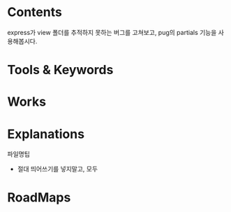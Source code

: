 # Contents

express가 view 폴더를 추적하지 못하는 버그를 고쳐보고,
pug의 partials 기능을 사용해봅시다.

# Tools &  Keywords

# Works

# Explanations

파일명팁
- 절대 띄어쓰기를 넣지말고, 모두

# RoadMaps